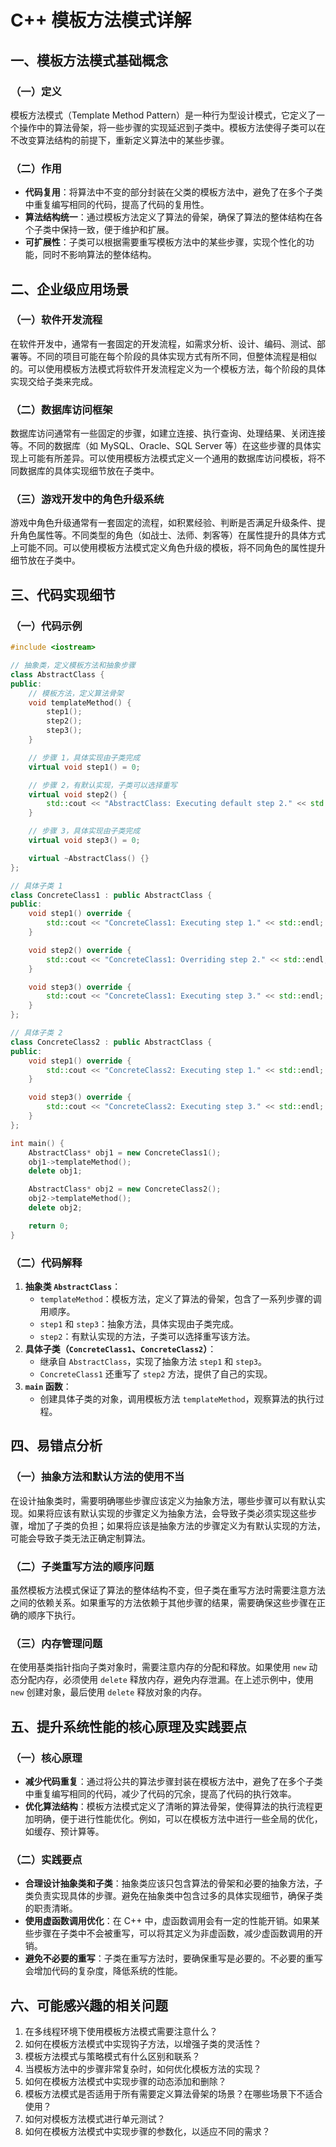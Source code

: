 # C++ 模板方法模式详解

## 一、模板方法模式基础概念
### （一）定义
模板方法模式（Template Method Pattern）是一种行为型设计模式，它定义了一个操作中的算法骨架，将一些步骤的实现延迟到子类中。模板方法使得子类可以在不改变算法结构的前提下，重新定义算法中的某些步骤。

### （二）作用
- **代码复用**：将算法中不变的部分封装在父类的模板方法中，避免了在多个子类中重复编写相同的代码，提高了代码的复用性。
- **算法结构统一**：通过模板方法定义了算法的骨架，确保了算法的整体结构在各个子类中保持一致，便于维护和扩展。
- **可扩展性**：子类可以根据需要重写模板方法中的某些步骤，实现个性化的功能，同时不影响算法的整体结构。

## 二、企业级应用场景
### （一）软件开发流程
在软件开发中，通常有一套固定的开发流程，如需求分析、设计、编码、测试、部署等。不同的项目可能在每个阶段的具体实现方式有所不同，但整体流程是相似的。可以使用模板方法模式将软件开发流程定义为一个模板方法，每个阶段的具体实现交给子类来完成。

### （二）数据库访问框架
数据库访问通常有一些固定的步骤，如建立连接、执行查询、处理结果、关闭连接等。不同的数据库（如 MySQL、Oracle、SQL Server 等）在这些步骤的具体实现上可能有所差异。可以使用模板方法模式定义一个通用的数据库访问模板，将不同数据库的具体实现细节放在子类中。

### （三）游戏开发中的角色升级系统
游戏中角色升级通常有一套固定的流程，如积累经验、判断是否满足升级条件、提升角色属性等。不同类型的角色（如战士、法师、刺客等）在属性提升的具体方式上可能不同。可以使用模板方法模式定义角色升级的模板，将不同角色的属性提升细节放在子类中。

## 三、代码实现细节
### （一）代码示例
```cpp
#include <iostream>

// 抽象类，定义模板方法和抽象步骤
class AbstractClass {
public:
    // 模板方法，定义算法骨架
    void templateMethod() {
        step1();
        step2();
        step3();
    }

    // 步骤 1，具体实现由子类完成
    virtual void step1() = 0;

    // 步骤 2，有默认实现，子类可以选择重写
    virtual void step2() {
        std::cout << "AbstractClass: Executing default step 2." << std::endl;
    }

    // 步骤 3，具体实现由子类完成
    virtual void step3() = 0;

    virtual ~AbstractClass() {}
};

// 具体子类 1
class ConcreteClass1 : public AbstractClass {
public:
    void step1() override {
        std::cout << "ConcreteClass1: Executing step 1." << std::endl;
    }

    void step2() override {
        std::cout << "ConcreteClass1: Overriding step 2." << std::endl;
    }

    void step3() override {
        std::cout << "ConcreteClass1: Executing step 3." << std::endl;
    }
};

// 具体子类 2
class ConcreteClass2 : public AbstractClass {
public:
    void step1() override {
        std::cout << "ConcreteClass2: Executing step 1." << std::endl;
    }

    void step3() override {
        std::cout << "ConcreteClass2: Executing step 3." << std::endl;
    }
};

int main() {
    AbstractClass* obj1 = new ConcreteClass1();
    obj1->templateMethod();
    delete obj1;

    AbstractClass* obj2 = new ConcreteClass2();
    obj2->templateMethod();
    delete obj2;

    return 0;
}
```

### （二）代码解释
1. **抽象类 `AbstractClass`**：
    - `templateMethod`：模板方法，定义了算法的骨架，包含了一系列步骤的调用顺序。
    - `step1` 和 `step3`：抽象方法，具体实现由子类完成。
    - `step2`：有默认实现的方法，子类可以选择重写该方法。
2. **具体子类（`ConcreteClass1`、`ConcreteClass2`）**：
    - 继承自 `AbstractClass`，实现了抽象方法 `step1` 和 `step3`。
    - `ConcreteClass1` 还重写了 `step2` 方法，提供了自己的实现。
3. **`main` 函数**：
    - 创建具体子类的对象，调用模板方法 `templateMethod`，观察算法的执行过程。

## 四、易错点分析
### （一）抽象方法和默认方法的使用不当
在设计抽象类时，需要明确哪些步骤应该定义为抽象方法，哪些步骤可以有默认实现。如果将应该有默认实现的步骤定义为抽象方法，会导致子类必须实现这些步骤，增加了子类的负担；如果将应该是抽象方法的步骤定义为有默认实现的方法，可能会导致子类无法正确定制算法。

### （二）子类重写方法的顺序问题
虽然模板方法模式保证了算法的整体结构不变，但子类在重写方法时需要注意方法之间的依赖关系。如果重写的方法依赖于其他步骤的结果，需要确保这些步骤在正确的顺序下执行。

### （三）内存管理问题
在使用基类指针指向子类对象时，需要注意内存的分配和释放。如果使用 `new` 动态分配内存，必须使用 `delete` 释放内存，避免内存泄漏。在上述示例中，使用 `new` 创建对象，最后使用 `delete` 释放对象的内存。

## 五、提升系统性能的核心原理及实践要点
### （一）核心原理
- **减少代码重复**：通过将公共的算法步骤封装在模板方法中，避免了在多个子类中重复编写相同的代码，减少了代码的冗余，提高了代码的执行效率。
- **优化算法结构**：模板方法模式定义了清晰的算法骨架，使得算法的执行流程更加明确，便于进行性能优化。例如，可以在模板方法中进行一些全局的优化，如缓存、预计算等。

### （二）实践要点
- **合理设计抽象类和子类**：抽象类应该只包含算法的骨架和必要的抽象方法，子类负责实现具体的步骤。避免在抽象类中包含过多的具体实现细节，确保子类的职责清晰。
- **使用虚函数调用优化**：在 C++ 中，虚函数调用会有一定的性能开销。如果某些步骤在子类中不会被重写，可以将其定义为非虚函数，减少虚函数调用的开销。
- **避免不必要的重写**：子类在重写方法时，要确保重写是必要的。不必要的重写会增加代码的复杂度，降低系统的性能。

## 六、可能感兴趣的相关问题
1. 在多线程环境下使用模板方法模式需要注意什么？
2. 如何在模板方法模式中实现钩子方法，以增强子类的灵活性？
3. 模板方法模式与策略模式有什么区别和联系？
4. 当模板方法中的步骤非常复杂时，如何优化模板方法的实现？
5. 如何在模板方法模式中实现步骤的动态添加和删除？
6. 模板方法模式是否适用于所有需要定义算法骨架的场景？在哪些场景下不适合使用？
7. 如何对模板方法模式进行单元测试？
8. 如何在模板方法模式中实现步骤的参数化，以适应不同的需求？ 